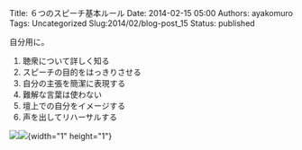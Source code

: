 Title: ６つのスピーチ基本ルール
Date: 2014-02-15 05:00
Authors: ayakomuro
Tags:  Uncategorized
Slug:2014/02/blog-post_15
Status: published

自分用に。


1.  聴衆について詳しく知る
2.  スピーチの目的をはっきりさせる
3.  自分の主張を簡潔に表現する
4.  難解な言葉は使わない
5.  壇上での自分をイメージする
6.  声を出してリハーサルする



[![](http://ws-fe.amazon-adsystem.com/widgets/q?_encoding=UTF8&ASIN=B00HS3GFGK&Format=_SL110_&ID=AsinImage&MarketPlace=JP&ServiceVersion=20070822&WS=1&tag=popowacom-22)](http://www.amazon.co.jp/gp/product/B00HS3GFGK/ref=as_li_ss_il?ie=UTF8&camp=247&creative=7399&creativeASIN=B00HS3GFGK&linkCode=as2&tag=popowacom-22)![](http://ir-jp.amazon-adsystem.com/e/ir?t=popowacom-22&l=as2&o=9&a=B00HS3GFGK){width="1"
height="1"}


